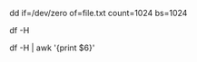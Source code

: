 <!-- This command will create a file of size count*bs bytes, 
which in the above case will be 1Mb. This file will not contain any lines -->
<!-- "ctrl + /" in  VS code is comment hoykey-->
dd if=/dev/zero of=file.txt count=1024 bs=1024

<!-- Command of check the disk space in Linux-->
df -H

<!-- awk, http://wanggen.myweb.hinet.net/ach3/ach3.html 
awk can print the specifide output data column
Usage   : awk '{}'
ex      : ls -l | awk '{print $1}'
---------
example link:
http://wanggen.myweb.hinet.net/ach3/ach3.html?MywebPageId=201831533227786693#awk
-->
df -H | awk '{print $6}' <!--to print the mount path -->